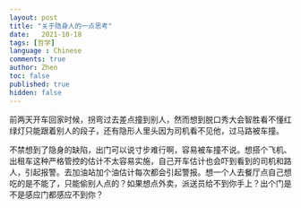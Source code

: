 ```yaml
---
layout: post
title: "关于隐身人的一点思考"
date:   2021-10-18
tags: [哲学]
language : Chinese
comments: true
author: Zhen
toc: false
published: true
hidden: false
---
```

前两天开车回家时候，拐弯过去差点撞到别人，然而想到脱口秀大会智胜看不懂红绿灯只能跟着别人的段子，还有隐形人里头因为司机看不见他，过马路被车撞。

不禁想到了隐身的缺陷，出门可以说寸步难行啊，容易被车撞不说。想搭个飞机、出租车这种严格管控的估计不太容易实施，自己开车估计也会吓到看到的司机和路人，引起报警。去加油站加个油估计每次都会引起警报。想一个人去餐厅点自己想吃的是不能了，只能偷别人点的？如果想点外卖，派送员给不到你手上？出个门是不是感应门都感应不到你？
<!--stackedit_data:
eyJoaXN0b3J5IjpbMTEwNTc2Mzk5MV19
-->
